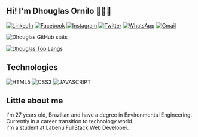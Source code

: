 
## Hi! I'm Dhouglas Ornilo 👨🏾‍💻

[![LinkedIn](https://img.shields.io/badge/LinkedIn-0077B5?style=for-the-badge&logo=linkedin&logoColor=white)](https://www.linkedin.com/in/dhouglas-ornilo/)
[![Facebook](https://img.shields.io/badge/Facebook-1877F2?style=for-the-badge&logo=facebook&logoColor=white)](https://www.facebook.com/dhouglas.ornilo)
[![Instagram](https://img.shields.io/badge/Instagram-E4405F?style=for-the-badge&logo=instagram&logoColor=white)](https://www.instagram.com/dhogaobjj/)
[![Twitter](https://img.shields.io/badge/Twitter-1DA1F2?style=for-the-badge&logo=twitter&logoColor=white)](https://twitter.com/dhouglas_o)
[![WhatsApp](https://img.shields.io/badge/WhatsApp-25D366?style=for-the-badge&logo=whatsapp&logoColor=white)](https://wa.me/+5581993690533)
[![Gmail](https://img.shields.io/badge/Gmail-D14836?style=for-the-badge&logo=gmail&logoColor=white)](mailto:dhouglas.ornilo.de.lima@gmail.com)

![Dhouglas GitHub stats](https://github-readme-stats.vercel.app/api?username=dhouglasornilo&show_icons=true&theme=radical)

[![Dhouglas Top Langs](https://github-readme-stats.vercel.app/api/top-langs/?username=dhouglasornilo&layout=compact)](https://github.com/dhouglasornilo/github-readme-stats)

## Technologies

<div style="display: inline-block">
    <img alt="HTML5" src="https://img.shields.io/badge/HTML5-E34F26?style=for-the-badge&logo=html5&logoColor=white" />
    <img alt="CSS3" src="https://img.shields.io/badge/CSS3-1572B6?style=for-the-badge&logo=css3&logoColor=white" />
    <img alt="JAVASCRIPT" src="https://img.shields.io/badge/JavaScript-F7DF1E?style=for-the-badge&logo=javascript&logoColor=black" />
</div>

## Little about me

I'm 27 years old, Brazilian and have a degree in Environmental Engineering. Currently in a career transition to technology world.<br>
I'm a student at Labenu FullStack Web Developer.
